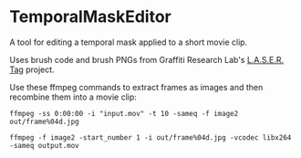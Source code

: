 TemporalMaskEditor
==================

A tool for editing a temporal mask applied to a short movie clip.

Uses brush code and brush PNGs from Graffiti Research Lab's [L.A.S.E.R. Tag](http://www.graffitiresearchlab.com/blog/projects/laser-tag/) project.

Use these ffmpeg commands to extract frames as images and then recombine them into a movie clip:

`ffmpeg -ss 0:00:00 -i "input.mov" -t 10 -sameq -f image2 out/frame%04d.jpg`

`ffmpeg -f image2 -start_number 1 -i out/frame%04d.jpg -vcodec libx264 -sameq output.mov`
